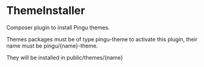 # ThemeInstaller

Composer plugin to install Pingu themes.

Themes packages must be of type pingu-theme to activate this plugin, their name must be pingu/{name}-theme.

They will be installed in public/themes/{name}
